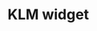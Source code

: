 <!--
  id: 3162
  slug: klm-widget
  type: fortpolio
  categories: Flash
  tags: 
  clients: Tribal DDB
  collaboration: 
  prizes: 
  images: 
  inCv: false
  inPortfolio: false
  dateFrom: 2007-11-01
  dateTo: 2007-12-07
-->

# KLM widget

